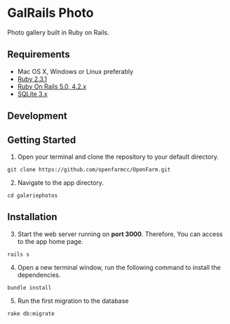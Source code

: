 # GalRails Photo
Photo gallery built in Ruby on Rails.

## Requirements

 - Mac OS X, Windows or Linux preferably
 - [Ruby 2.3.1](http://www.ruby-lang.org/en/)
 - [Ruby On Rails 5.0, 4.2.x](http://rubyonrails.org/)
 - [SQLite 3.x](https://www.sqlite.org/)

## Development
## Getting Started

1. Open your terminal and clone the repository to your default directory.
```console
git clone https://github.com/openfarmcc/OpenFarm.git
```
2. Navigate to the app directory.
```console
cd galeriephotos
```

## Installation

3. Start the web server running on **port 3000**. Therefore, You can access to the app home page.
```console
rails s
```
4. Open a new terminal window, run the following command to install the dependencies.
```console
bundle install
```
5. Run the first migration to the database
```console
rake db:migrate
```
